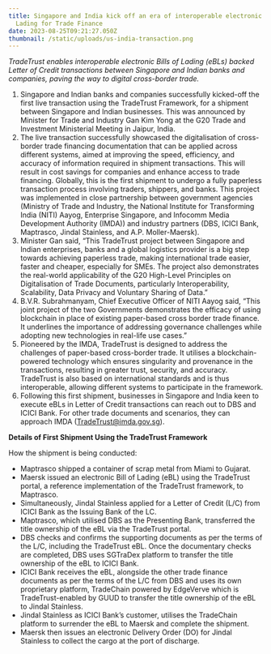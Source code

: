 ```yaml
---
title: Singapore and India kick off an era of interoperable electronic Bills of
  Lading for Trade Finance
date: 2023-08-25T09:21:27.050Z
thumbnail: /static/uploads/us-india-transaction.png
---
```

*TradeTrust enables interoperable electronic Bills of Lading (eBLs) backed Letter of Credit transactions between Singapore and Indian banks and companies, paving the way to digital cross-border trade.*

1. Singapore and Indian banks and companies successfully kicked-off the first live transaction using the TradeTrust Framework, for a shipment between Singapore and Indian businesses. This was announced by Minister for Trade and Industry Gan Kim Yong at the G20 Trade and Investment Ministerial Meeting in Jaipur, India.
2. The live transaction successfully showcased the digitalisation of cross-border trade financing documentation that can be applied across different systems, aimed at improving the speed, efficiency, and accuracy of information required in shipment transactions. This will result in cost savings for companies and enhance access to trade financing. Globally, this is the first shipment to undergo a fully paperless transaction process involving traders, shippers, and banks. This project was implemented in close partnership between government agencies (Ministry of Trade and Industry, the National Institute for Transforming India (NITI) Aayog, Enterprise Singapore, and Infocomm Media Development Authority (IMDA)) and industry partners (DBS, ICICI Bank, Maptrasco, Jindal Stainless, and A.P. Moller-Maersk).
3. Minister Gan said, “This TradeTrust project between Singapore and Indian enterprises, banks and a global logistics provider is a big step towards achieving paperless trade, making international trade easier, faster and cheaper, especially for SMEs. The project also demonstrates the real-world applicability of the G20 High-Level Principles on Digitalisation of Trade Documents, particularly Interoperability, Scalability, Data Privacy and Voluntary Sharing of Data.”
4. B.V.R. Subrahmanyam, Chief Executive Officer of NITI Aayog said, “This joint project of the two Governments demonstrates the efficacy of using blockchain in place of existing paper-based cross border trade finance. It underlines the importance of addressing governance challenges while adopting new technologies in real-life use cases.” 
5. Pioneered by the IMDA, TradeTrust is designed to address the challenges of paper-based cross-border trade. It utilises a blockchain-powered technology which ensures singularity and provenance in the transactions, resulting in greater trust, security, and accuracy. TradeTrust is also based on international standards and is thus interoperable, allowing different systems to participate in the framework.
6. Following this first shipment, businesses in Singapore and India keen to execute eBLs in Letter of Credit transactions can reach out to DBS and ICICI Bank. For other trade documents and scenarios, they can approach IMDA ([TradeTrust@imda.gov.sg](tradetrust@imda.gov.sg)). 

**Details of First Shipment Using the TradeTrust Framework** 

How the shipment is being conducted: 

* Maptrasco shipped a container of scrap metal from Miami to Gujarat.
* Maersk issued an electronic Bill of Lading (eBL) using the TradeTrust portal, a reference implementation of the TradeTrust framework, to Maptrasco. 
* Simultaneously, Jindal Stainless applied for a Letter of Credit (L/C) from ICICI Bank as the Issuing Bank of the LC. 
* Maptrasco, which utilised DBS as the Presenting Bank, transferred the title ownership of the eBL via the TradeTrust portal.
* DBS checks and confirms the supporting documents as per the terms of the L/C, including the TradeTrust eBL. Once the documentary checks are completed, DBS uses SGTraDex platform to transfer the title ownership of the eBL to ICICI Bank.
* ICICI Bank receives the eBL, alongside the other trade finance documents as per the terms of the L/C from DBS and uses its own proprietary platform, TradeChain powered by EdgeVerve which is TradeTrust-enabled by GUUD to transfer the title ownership of the eBL to Jindal Stainless.
* Jindal Stainless as ICICI Bank’s customer, utilises the TradeChain platform to surrender the eBL to Maersk and complete the shipment. 
* Maersk then issues an electronic Delivery Order (DO) for Jindal Stainless to collect the cargo at the port of discharge.